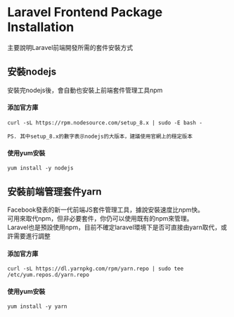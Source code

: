 # Laravel Frontend Package Installation
主要說明Laravel前端開發所需的套件安裝方式

## 安裝nodejs
安裝完nodejs後，會自動也安裝上前端套件管理工具npm
#### 添加官方庫
```
curl -sL https://rpm.nodesource.com/setup_8.x | sudo -E bash -

PS. 其中setup_8.x的數字表示nodejs的大版本，建議使用官網上的穩定版本
```
#### 使用yum安裝
```
yum install -y nodejs
```

## 安裝前端管理套件yarn
Facebook發表的新一代前端JS套件管理工具，據說安裝速度比npm快。<br/>
可用來取代npm，但非必要套件，你仍可以使用既有的npm來管理。<br/>
Laravel也是預設使用npm，目前不確定laravel環境下是否可直接由yarn取代，或許需要進行調整

#### 添加官方庫
```
curl -sL https://dl.yarnpkg.com/rpm/yarn.repo | sudo tee /etc/yum.repos.d/yarn.repo
```
#### 使用yum安裝
```
yum install -y yarn
```